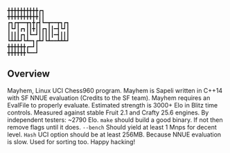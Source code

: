 ```
╋╋╋╋╋╋╋╋╋╋┏┓
╋╋╋╋╋╋╋╋╋╋┃┃
┏┓┏┳━━┳┓╋┏┫┗━┳━━┳┓┏┓
┃┗┛┃┏┓┃┃╋┃┃┏┓┃┃━┫┗┛┃
┃┃┃┃┏┓┃┗━┛┃┃┃┃┃━┫┃┃┃
┗┻┻┻┛┗┻━┓┏┻┛┗┻━━┻┻┻┛
╋╋╋╋╋╋┏━┛┃
╋╋╋╋╋╋┗━━┛
```

## Overview
Mayhem, Linux UCI Chess960 program.
Mayhem is Sapeli written in C++14 with SF NNUE evaluation (Credits to the SF team).
Mayhem requires an EvalFile to properly evaluate.
Estimated strength is 3000+ Elo in Blitz time controls. Measured against stable Fruit 2.1 and Crafty 25.6 engines. By independent testers: ~2790 Elo.
`make` should build a good binary. If not then remove flags until it does.
`--bench` Should yield at least 1 Mnps for decent level.
`Hash` UCI option should be at least 256MB. Because NNUE evaluation is slow. Used for sorting too.
Happy hacking!
